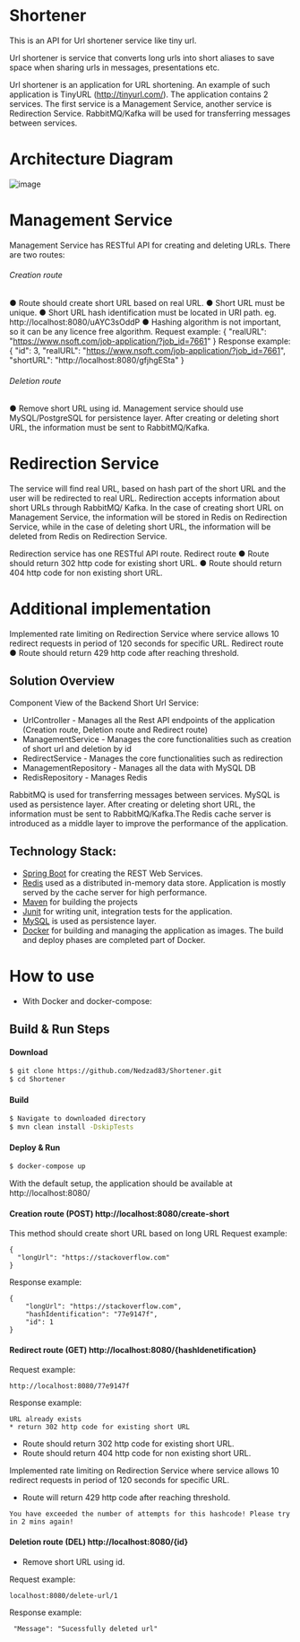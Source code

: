 # Shortener

This is an API for Url shortener service like tiny url. 

Url shortener is service that converts long urls into short aliases to save space when sharing urls in messages, presentations etc.

Url shortener is an application for URL shortening. An example of such application is
TinyURL (http://tinyurl.com/). The application contains 2 services. The first service is a
Management Service, another service is Redirection Service. RabbitMQ/Kafka will be used
for transferring messages between services.

# Architecture Diagram
![image](https://user-images.githubusercontent.com/4907367/142269024-c4fca3d2-0b87-4276-99de-9f45dfaa0d19.png)

# Management Service
Management Service has RESTful API for creating and deleting URLs. There are two
routes:

###### Creation route
● Route should create short URL based on real URL.
● Short URL must be unique.
● Short URL hash identification must be located in URI path. eg.
http://localhost:8080/uAYC3sOddP
● Hashing algorithm is not important, so it can be any licence free algorithm.
Request example:
{
"realURL": "https://www.nsoft.com/job-application/?job_id=7661"
}
Response example:
{
"id": 3,
"realURL": "https://www.nsoft.com/job-application/?job_id=7661",
"shortURL": "http://localhost:8080/gfjhgESta"
}

###### Deletion route
● Remove short URL using id.
Management service should use MySQL/PostgreSQL for persistence layer.
After creating or deleting short URL, the information must be sent to RabbitMQ/Kafka.

# Redirection Service
The service will find real URL, based on hash part of the short URL and the user will be
redirected to real URL. Redirection accepts information about short URLs through RabbitMQ/
Kafka. In the case of creating short URL on Management Service, the information will be stored
in Redis on Redirection Service, while in the case of deleting short URL, the information will be
deleted from Redis on Redirection Service.

Redirection service has one RESTful API route.
Redirect route
● Route should return 302 http code for existing short URL.
● Route should return 404 http code for non existing short URL.

# Additional implementation

Implemented rate limiting on Redirection Service where service allows 10 redirect requests in
period of 120 seconds for specific URL.
Redirect route
● Route should return 429 http code after reaching threshold.

## Solution Overview

Component View of the Backend Short Url Service:
* UrlController - Manages all the Rest API endpoints of the application (Creation route, Deletion route and Redirect route)
* ManagementService - Manages the core functionalities such as creation of short url and deletion by id
* RedirectService - Manages the core functionalities such as redirection
* ManagementRepository - Manages all the data with MySQL DB
* RedisRepository - Manages Redis

RabbitMQ is used for transferring messages between services. MySQL is used as persistence layer.
After creating or deleting short URL, the information must be sent to RabbitMQ/Kafka.The Redis cache server is introduced as a middle layer to improve the performance of the application.

## Technology Stack:
* [Spring Boot](http://spring.io/projects/spring-boot) for creating the REST Web Services.
* [Redis](https://redis.io/) used as a distributed in-memory data store. Application is mostly served by the cache server for high performance.
* [Maven](https://maven.apache.org/) for building the projects
* [Junit](https://junit.org/) for writing unit, integration tests for the application. 
* [MySQL](https://www.mysql.com/) is used as persistence layer.
* [Docker](https://www.docker.com/) for building and managing the application as images. The build and deploy phases are completed part of Docker.

# How to use 
+ With Docker and docker-compose: 

## Build & Run Steps
#### Download
```sh
$ git clone https://github.com/Nedzad83/Shortener.git
$ cd Shortener 
```

#### Build
```sh
$ Navigate to downloaded directory
$ mvn clean install -DskipTests
```
#### Deploy & Run
```sh
$ docker-compose up
```
With the default setup, the application should be available at http://localhost:8080/

#### Creation route (POST) http://localhost:8080/create-short

This method should create short URL based on long URL
Request example:
```
{
  "longUrl": "https://stackoverflow.com"
}
```
Response example:
```
{
    "longUrl": "https://stackoverflow.com",
    "hashIdentification": "77e9147f",
    "id": 1
}
```
#### Redirect route (GET) http://localhost:8080/{hashIdenetification}
Request example:
```
http://localhost:8080/77e9147f
```
Response example:
```
URL already exists
* return 302 http code for existing short URL
```

* Route should return 302 http code for existing short URL.
* Route should return 404 http code for non existing short URL.

Implemented rate limiting on Redirection Service where service allows 10 redirect requests in
period of 120 seconds for specific URL.

* Route will return 429 http code after reaching threshold.
```
You have exceeded the number of attempts for this hashcode! Please try in 2 mins again!
```
#### Deletion route (DEL) http://localhost:8080/{id}
* Remove short URL using id.

Request example:
```
localhost:8080/delete-url/1
```
Response example:
```
 "Message": "Sucessfully deleted url"
```




